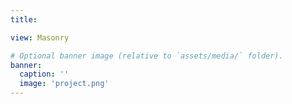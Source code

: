 ```yaml
---
title: 

view: Masonry

# Optional banner image (relative to `assets/media/` folder).
banner:
  caption: ''
  image: 'project.png'
---
```

<!-- {{< figure src="222.png" >}} -->
